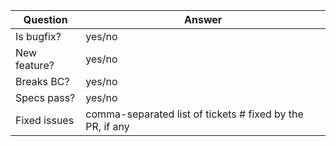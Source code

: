 | Question      | Answer
| ------------- | ---
| Is bugfix?    | yes/no
| New feature?  | yes/no
| Breaks BC?    | yes/no
| Specs pass?   | yes/no
| Fixed issues  | comma-separated list of tickets # fixed by the PR, if any
